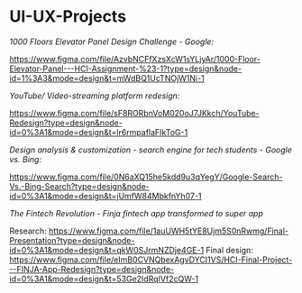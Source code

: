 # UI-UX-Projects

*1000 Floors Elevator Panel Design Challenge - Google:*

https://www.figma.com/file/AzvbNCFfXzsXcW1sYLjyAr/1000-Floor-Elevator-Panel---HCI-Assignment-%23-1?type=design&node-id=1%3A3&mode=design&t=mWdBQ1UcTNOjW1Ni-1

*YouTube/ Video-streaming platform redesign:*

https://www.figma.com/file/sF8RORbnVoM020oJ7JKkch/YouTube-Redesign?type=design&node-id=0%3A1&mode=design&t=lr6rmpaflaFIkToG-1

*Design analysis & customization - search engine for tech students - Google vs. Bing:*

https://www.figma.com/file/0N6aXQ15he5kdd9u3qYegY/Google-Search-Vs.-Bing-Search?type=design&node-id=0%3A1&mode=design&t=jUmfW84MbkfnYh07-1

*The Fintech Revolution - Finja fintech app transformed to super app*

Research: https://www.figma.com/file/1auUWH5tYE8Ujm5S0nRwmg/Final-Presentation?type=design&node-id=0%3A1&mode=design&t=qkW0SJrmNZDje4GE-1
Final design: https://www.figma.com/file/eImB0CVNQbexAgvDYCI1VS/HCI-Final-Project---FINJA-App-Redesign?type=design&node-id=0%3A1&mode=design&t=53Ge2IdRqIVf2cQW-1
